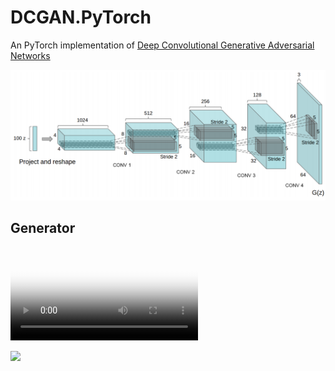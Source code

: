 # DCGAN.PyTorch
An PyTorch implementation of  [Deep Convolutional Generative Adversarial Networks](http://arxiv.org/abs/1511.06434)

![](https://github.com/carpedm20/DCGAN-tensorflow/raw/master/DCGAN.png)


Generator
---
<video id="video" controls="" preload="none" poster="data/poster.png">
  <src="mp4" src="data/data.mp4" type="video/mp4">
  <p>Your user agent don't support HTML5 video element.</p>
</video>

![](images/data.gif)
